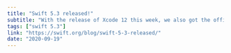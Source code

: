 ```yaml
---
title: "Swift 5.3 released!"
subtitle: "With the release of Xcode 12 this week, we also got the official release of Swift 5.3. The focus of this release is language refinements, developer experience, and expanding the Swift ecosystem. In this post, Holly Borla from the Swift compiler team at Apple provides an overview of the release."
tags: ["swift 5.3"]
link: "https://swift.org/blog/swift-5-3-released/"
date: "2020-09-19"
---
```

